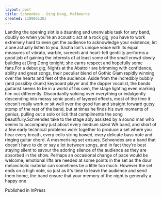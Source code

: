 ```yaml
---
layout: post
title: Schvendes - Ding Dong, Melbourne
created: 1190061303
---
```

Landing the opening slot is a daunting and unenviable task for any band, doubly so when you're an acoustic act at a rock gig, you have to work extremely hard to even get the audience to acknowledge your existence, let alone actually listen to you. Sacha Ion's unique voice with its equal measures of vibrato, warble, screech and heart-felt gentility performs a good job of gaining the interests of at least some of the small crowd slowly building at Ding Dong tonight; she earns respect and hopefully some fans.For a debut gig, Nights at the Abattoir are brimming with confidence, ability and great songs, their peculiar blend of Gothic Glam rapidly winning over the hearts and feet of the audience. Aside from the incredibly bubbly (and possibly drunk) keyboard player and the dapper vocalist, the bands guitarist seems to be in a world of his own, the stage lighting even marking him out differently. Discordantly soloing over everything or indulgently descending into messy sonic pools of layered effects, most of the time it doesn't really work or sit well over the good fun and straight forward gutsy stomp of the rest of the band, but at times he finds his own moments of genius, pulling out a solo or lick that compliments the song beautifully.Schvendes take to the stage ably assisted by a sound man who seems to accompany just about every medium sized WA band, and short of a few early technical problems work together to produce a set where you hear every breath, every cello string bowed, every delicate bass note and ringing guitar chord. A mesmerising set ensues, Schvendes are a band that doesn't have to do or say a lot between songs, and in fact they're best staying silent to savour the adoring silence of the audience as they are absorbed in the show. Perhaps an occasional change of pace would be welcome; emotional lifts are needed at some points in the set as the dour melancholic material can sometimes be a little too much. However the set ends on a high note, so just as it's time to leave the audience and send them home, the band ensure that your memory of the night is generally a happy one.
<p>Published in InPress</p>
